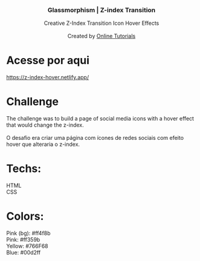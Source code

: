 <br />
<p align="center">

  <h3 align="center">Glassmorphism | Z-index Transition</h3>

  <p align="center">
    Creative Z-Index Transition Icon Hover Effects
       <br />
    <br />
  Created by <a href="https://www.youtube.com/watch?v=HlKBznWcC_k&t=582s">Online Tutorials</a>
  </p>
</p>

# Acesse por aqui

https://z-index-hover.netlify.app/

# Challenge
The challenge was to build a page of social media icons with a hover effect that would change the z-index.<br><br>
O desafio era criar uma página com ícones de redes sociais com efeito hover que alteraria o z-index.

# Techs: 
HTML<br>
CSS

# Colors:
Pink (bg): #ff4f8b<br>
Pink: #ff359b<br>
Yellow: #766F68<br>
Blue: #00d2ff
